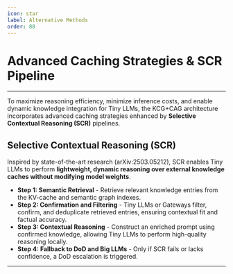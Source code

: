 ```yaml
---
icon: star
label: Alternative Methods
order: 88
---
```


# Advanced Caching Strategies & SCR Pipeline
---
To maximize reasoning efficiency, minimize inference costs, and enable dynamic knowledge integration for Tiny LLMs, the KCG+CAG architecture incorporates advanced caching strategies enhanced by **Selective Contextual Reasoning (SCR)** pipelines.

## Selective Contextual Reasoning (SCR)
Inspired by state-of-the-art research (arXiv:2503.05212), SCR enables Tiny LLMs to perform **lightweight, dynamic reasoning over external knowledge caches without modifying model weights**.
- **Step 1: Semantic Retrieval** - Retrieve relevant knowledge entries from the KV-cache and semantic graph indexes.
- **Step 2: Confirmation and Filtering** - Tiny LLMs or Gateways filter, confirm, and deduplicate retrieved entries, ensuring contextual fit and factual accuracy.
- **Step 3: Contextual Reasoning** - Construct an enriched prompt using confirmed knowledge, allowing Tiny LLMs to perform high-quality reasoning locally.
- **Step 4: Fallback to DoD and Big LLMs** - Only if SCR fails or lacks confidence, a DoD escalation is triggered.

---
